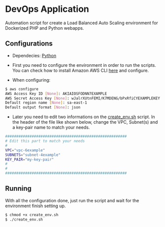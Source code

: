 # DevOps Application

Automation script for create a Load Balanced Auto Scaling environment for Dockerized PHP and Python webapps.

## Configurations

* Dependecies: [Python](https://www.python.org/)<br />

* First you need to configure the environment in order to run the scripts. You can check how to install Amazon AWS CLI [here](http://docs.aws.amazon.com/cli/latest/userguide/cli-chap-getting-set-up.html) and configure.<br />

* When configuring:

```bash
$ aws configure
AWS Access Key ID [None]: AKIAIOSFODNN7EXAMPLE
AWS Secret Access Key [None]: wJalrXUtnFEMI/K7MDENG/bPxRfiCYEXAMPLEKEY
Default region name [None]: sa-east-1
Default output format [None]: json
```

* Later you need to edit two informations on the [create_env.sh]() script. In the header of the file like shown below,
change the VPC, Subnet(s) and a key-pair name to match your needs.

```bash
#######################################################
# Edit this part to match your needs
#
VPC="vpc-6example"
SUBNETS="subnet-4example"
KEY_PAIR="my-key-pair"
#
#
#######################################################
```

## Running

With all the configuration done, just run the script and wait for the environment finish setting up.

```bash
$ chmod +x create_env.sh
$ ./create_env.sh
```
